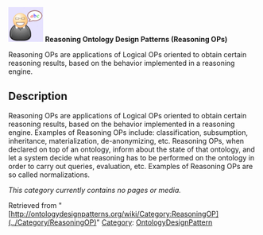 [![](../images/thumb/6/6f/Definition.gif/70px-Definition.gif)](../Image/Definition.gif "Definition.gif")
__Reasoning Ontology Design Patterns (Reasoning OPs)__

Reasoning OPs are applications of Logical OPs oriented to obtain certain reasoning results, based on the behavior implemented in a reasoning engine.


  




##   Description


Reasoning OPs are applications of Logical OPs oriented to obtain certain
reasoning results, based on the behavior implemented in a reasoning engine.
Examples of Reasoning OPs include: classification, subsumption, inheritance, materialization, de-anonymizing, etc.
Reasoning OPs, when declared on top of an ontology, inform about the state
of that ontology, and let a system decide what reasoning has to be performed
on the ontology in order to carry out queries, evaluation, etc. Examples of
Reasoning OPs are so called normalizations.




_This category currently contains no pages or media._



Retrieved from "[http://ontologydesignpatterns.org/wiki/Category:ReasoningOP](../Category/ReasoningOP)"
 [Category](http://ontologydesignpatterns.org/wiki/Special:Categories "Special:Categories"): [OntologyDesignPattern](../Category/OntologyDesignPattern "Category:OntologyDesignPattern")
